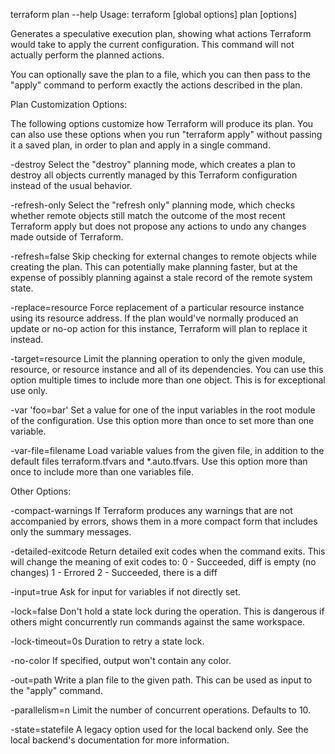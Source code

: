 terraform plan --help
Usage: terraform [global options] plan [options]

  Generates a speculative execution plan, showing what actions Terraform
  would take to apply the current configuration. This command will not
  actually perform the planned actions.

  You can optionally save the plan to a file, which you can then pass to
  the "apply" command to perform exactly the actions described in the plan.

Plan Customization Options:

  The following options customize how Terraform will produce its plan. You
  can also use these options when you run "terraform apply" without passing
  it a saved plan, in order to plan and apply in a single command.

  -destroy            Select the "destroy" planning mode, which creates a plan
                      to destroy all objects currently managed by this
                      Terraform configuration instead of the usual behavior.

  -refresh-only       Select the "refresh only" planning mode, which checks
                      whether remote objects still match the outcome of the
                      most recent Terraform apply but does not propose any
                      actions to undo any changes made outside of Terraform.

  -refresh=false      Skip checking for external changes to remote objects
                      while creating the plan. This can potentially make
                      planning faster, but at the expense of possibly planning
                      against a stale record of the remote system state.

  -replace=resource   Force replacement of a particular resource instance using
                      its resource address. If the plan would've normally
                      produced an update or no-op action for this instance,
                      Terraform will plan to replace it instead.

  -target=resource    Limit the planning operation to only the given module,
                      resource, or resource instance and all of its
                      dependencies. You can use this option multiple times to
                      include more than one object. This is for exceptional
                      use only.

  -var 'foo=bar'      Set a value for one of the input variables in the root
                      module of the configuration. Use this option more than
                      once to set more than one variable.

  -var-file=filename  Load variable values from the given file, in addition
                      to the default files terraform.tfvars and *.auto.tfvars.
                      Use this option more than once to include more than one
                      variables file.

Other Options:

  -compact-warnings   If Terraform produces any warnings that are not
                      accompanied by errors, shows them in a more compact form
                      that includes only the summary messages.

  -detailed-exitcode  Return detailed exit codes when the command exits. This
                      will change the meaning of exit codes to:
                      0 - Succeeded, diff is empty (no changes)
                      1 - Errored
                      2 - Succeeded, there is a diff

  -input=true         Ask for input for variables if not directly set.

  -lock=false         Don't hold a state lock during the operation. This is
                      dangerous if others might concurrently run commands
                      against the same workspace.

  -lock-timeout=0s    Duration to retry a state lock.

  -no-color           If specified, output won't contain any color.

  -out=path           Write a plan file to the given path. This can be used as
                      input to the "apply" command.

  -parallelism=n      Limit the number of concurrent operations. Defaults to 10.

  -state=statefile    A legacy option used for the local backend only. See the
                      local backend's documentation for more information.

